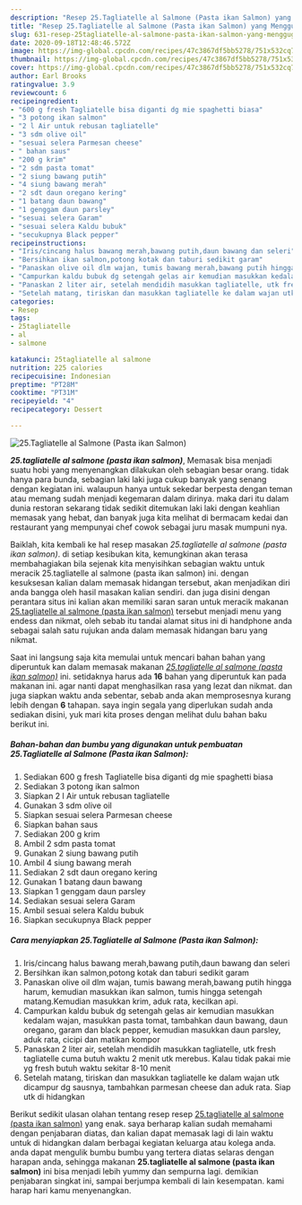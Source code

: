 ```yaml
---
description: "Resep 25.Tagliatelle al Salmone (Pasta ikan Salmon) yang Menggugah Selera"
title: "Resep 25.Tagliatelle al Salmone (Pasta ikan Salmon) yang Menggugah Selera"
slug: 631-resep-25tagliatelle-al-salmone-pasta-ikan-salmon-yang-menggugah-selera
date: 2020-09-18T12:48:46.572Z
image: https://img-global.cpcdn.com/recipes/47c3867df5bb5278/751x532cq70/25tagliatelle-al-salmone-pasta-ikan-salmon-foto-resep-utama.jpg
thumbnail: https://img-global.cpcdn.com/recipes/47c3867df5bb5278/751x532cq70/25tagliatelle-al-salmone-pasta-ikan-salmon-foto-resep-utama.jpg
cover: https://img-global.cpcdn.com/recipes/47c3867df5bb5278/751x532cq70/25tagliatelle-al-salmone-pasta-ikan-salmon-foto-resep-utama.jpg
author: Earl Brooks
ratingvalue: 3.9
reviewcount: 6
recipeingredient:
- "600 g fresh Tagliatelle bisa diganti dg mie spaghetti biasa"
- "3 potong ikan salmon"
- "2 l Air untuk rebusan tagliatelle"
- "3 sdm olive oil"
- "sesuai selera Parmesan cheese"
- " bahan saus"
- "200 g krim"
- "2 sdm pasta tomat"
- "2 siung bawang putih"
- "4 siung bawang merah"
- "2 sdt daun oregano kering"
- "1 batang daun bawang"
- "1 genggam daun parsley"
- "sesuai selera Garam"
- "sesuai selera Kaldu bubuk"
- "secukupnya Black pepper"
recipeinstructions:
- "Iris/cincang halus bawang merah,bawang putih,daun bawang dan seleri"
- "Bersihkan ikan salmon,potong kotak dan taburi sedikit garam"
- "Panaskan olive oil dlm wajan, tumis bawang merah,bawang putih hingga harum, kemudian masukkan ikan salmon, tumis hingga setengah matang.Kemudian masukkan krim, aduk rata, kecilkan api."
- "Campurkan kaldu bubuk dg setengah gelas air kemudian masukkan kedalam wajan, masukkan pasta tomat, tambahkan daun bawang, daun oregano, garam dan black pepper, kemudian masukkan daun parsley, aduk rata, cicipi dan matikan kompor"
- "Panaskan 2 liter air, setelah mendidih masukkan tagliatelle, utk fresh tagliatelle cuma butuh waktu 2 menit utk merebus. Kalau tidak pakai mie yg fresh butuh waktu sekitar 8-10 menit"
- "Setelah matang, tiriskan dan masukkan tagliatelle ke dalam wajan utk dicampur dg sausnya, tambahkan parmesan cheese dan aduk rata. Siap utk di hidangkan"
categories:
- Resep
tags:
- 25tagliatelle
- al
- salmone

katakunci: 25tagliatelle al salmone 
nutrition: 225 calories
recipecuisine: Indonesian
preptime: "PT28M"
cooktime: "PT31M"
recipeyield: "4"
recipecategory: Dessert

---
```



![25.Tagliatelle al Salmone (Pasta ikan Salmon)](https://img-global.cpcdn.com/recipes/47c3867df5bb5278/751x532cq70/25tagliatelle-al-salmone-pasta-ikan-salmon-foto-resep-utama.jpg)

<b><i>25.tagliatelle al salmone (pasta ikan salmon)</i></b>, Memasak bisa menjadi suatu hobi yang menyenangkan dilakukan oleh sebagian besar orang. tidak hanya para bunda, sebagian laki laki juga cukup banyak yang senang dengan kegiatan ini. walaupun hanya untuk sekedar berpesta dengan teman atau memang sudah menjadi kegemaran dalam dirinya. maka dari itu dalam dunia restoran sekarang tidak sedikit ditemukan laki laki dengan keahlian memasak yang hebat, dan banyak juga kita melihat di bermacam kedai dan restaurant yang mempunyai chef cowok sebagai juru masak mumpuni nya.



Baiklah, kita kembali ke hal resep masakan <i>25.tagliatelle al salmone (pasta ikan salmon)</i>. di setiap kesibukan kita, kemungkinan akan terasa membahagiakan bila sejenak kita menyisihkan sebagian waktu untuk meracik 25.tagliatelle al salmone (pasta ikan salmon) ini. dengan kesuksesan kalian dalam memasak hidangan tersebut, akan menjadikan diri anda bangga oleh hasil masakan kalian sendiri. dan juga disini dengan perantara situs ini kalian akan memiliki saran saran untuk meracik makanan <u>25.tagliatelle al salmone (pasta ikan salmon)</u> tersebut menjadi menu yang endess dan nikmat, oleh sebab itu tandai alamat situs ini di handphone anda sebagai salah satu rujukan anda dalam memasak hidangan baru yang nikmat.


Saat ini langsung saja kita memulai untuk mencari bahan bahan yang diperuntuk kan dalam memasak makanan <u><i>25.tagliatelle al salmone (pasta ikan salmon)</i></u> ini. setidaknya harus ada <b>16</b> bahan yang diperuntuk kan pada makanan ini. agar nanti dapat menghasilkan rasa yang lezat dan nikmat. dan juga siapkan waktu anda sebentar, sebab anda akan memprosesnya kurang lebih dengan <b>6</b> tahapan. saya ingin segala yang diperlukan sudah anda sediakan disini, yuk mari kita proses dengan melihat dulu bahan baku berikut ini.

<!--inarticleads1-->

##### Bahan-bahan dan bumbu yang digunakan untuk pembuatan 25.Tagliatelle al Salmone (Pasta ikan Salmon):

1. Sediakan 600 g fresh Tagliatelle bisa diganti dg mie spaghetti biasa
1. Sediakan 3 potong ikan salmon
1. Siapkan 2 l Air untuk rebusan tagliatelle
1. Gunakan 3 sdm olive oil
1. Siapkan sesuai selera Parmesan cheese
1. Siapkan  bahan saus
1. Sediakan 200 g krim
1. Ambil 2 sdm pasta tomat
1. Gunakan 2 siung bawang putih
1. Ambil 4 siung bawang merah
1. Sediakan 2 sdt daun oregano kering
1. Gunakan 1 batang daun bawang
1. Siapkan 1 genggam daun parsley
1. Sediakan sesuai selera Garam
1. Ambil sesuai selera Kaldu bubuk
1. Siapkan secukupnya Black pepper




<!--inarticleads2-->

##### Cara menyiapkan 25.Tagliatelle al Salmone (Pasta ikan Salmon):

1. Iris/cincang halus bawang merah,bawang putih,daun bawang dan seleri
1. Bersihkan ikan salmon,potong kotak dan taburi sedikit garam
1. Panaskan olive oil dlm wajan, tumis bawang merah,bawang putih hingga harum, kemudian masukkan ikan salmon, tumis hingga setengah matang.Kemudian masukkan krim, aduk rata, kecilkan api.
1. Campurkan kaldu bubuk dg setengah gelas air kemudian masukkan kedalam wajan, masukkan pasta tomat, tambahkan daun bawang, daun oregano, garam dan black pepper, kemudian masukkan daun parsley, aduk rata, cicipi dan matikan kompor
1. Panaskan 2 liter air, setelah mendidih masukkan tagliatelle, utk fresh tagliatelle cuma butuh waktu 2 menit utk merebus. Kalau tidak pakai mie yg fresh butuh waktu sekitar 8-10 menit
1. Setelah matang, tiriskan dan masukkan tagliatelle ke dalam wajan utk dicampur dg sausnya, tambahkan parmesan cheese dan aduk rata. Siap utk di hidangkan




Berikut sedikit ulasan olahan tentang resep resep <u>25.tagliatelle al salmone (pasta ikan salmon)</u> yang enak. saya berharap kalian sudah memahami dengan penjabaran diatas, dan kalian dapat memasak lagi di lain waktu untuk di hidangkan dalam berbagai kegiatan keluarga atau kolega anda. anda dapat mengulik bumbu bumbu yang tertera diatas selaras dengan harapan anda, sehingga makanan <b>25.tagliatelle al salmone (pasta ikan salmon)</b> ini bisa menjadi lebih yummy dan sempurna lagi. demikian penjabaran singkat ini, sampai berjumpa kembali di lain kesempatan. kami harap hari kamu menyenangkan.
